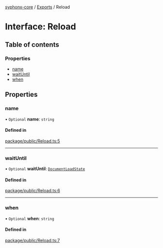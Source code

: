 [syphonx-core](../README.md) / [Exports](../modules.md) / Reload

# Interface: Reload

## Table of contents

### Properties

- [name](Reload.md#name)
- [waitUntil](Reload.md#waituntil)
- [when](Reload.md#when)

## Properties

### name

• `Optional` **name**: `string`

#### Defined in

[package/public/Reload.ts:5](https://github.com/dtempx/syphonx-core/blob/1f6e1bf/package/public/Reload.ts#L5)

___

### waitUntil

• `Optional` **waitUntil**: [`DocumentLoadState`](../modules.md#documentloadstate)

#### Defined in

[package/public/Reload.ts:6](https://github.com/dtempx/syphonx-core/blob/1f6e1bf/package/public/Reload.ts#L6)

___

### when

• `Optional` **when**: `string`

#### Defined in

[package/public/Reload.ts:7](https://github.com/dtempx/syphonx-core/blob/1f6e1bf/package/public/Reload.ts#L7)
